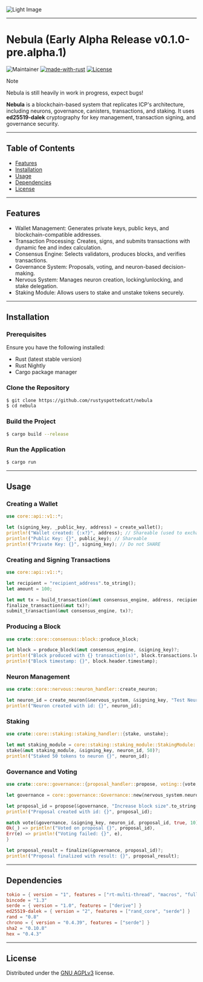 <picture>
  <source media="(prefers-color-scheme: light)" srcset="https://l7mozmkiwy.ufs.sh/f/HKemhjN71TyOWR3z3yuKt6z8SiwMQpPjTFX1mVLHuAaolWbN">
  <source media="(prefers-color-scheme: dark)" srcset="https://l7mozmkiwy.ufs.sh/f/HKemhjN71TyOwMCPgf4f1Cjl2Pczaro3dH9SEtbyL4AKsVhF">
  <img src="https://l7mozmkiwy.ufs.sh/f/HKemhjN71TyOWR3z3yuKt6z8SiwMQpPjTFX1mVLHuAaolWbN" alt="Light Image">
</picture>

---

# Nebula (Early Alpha Release v0.1.0-pre.alpha.1)

![Maintainer](https://img.shields.io/badge/maintainer-rustyspottedcatt-blue)
[![made-with-rust](https://img.shields.io/badge/Made%20with-Rust-1f425f.svg)](https://www.rust-lang.org/)
[![License](https://img.shields.io/badge/License-GNU_AGPLv3-blue)](https://choosealicense.com/licenses/agpl-3.0/)

> [!NOTE]
> Nebula is still heavily in work in progress, expect bugs!
> 
**Nebula** is a blockchain-based system that replicates ICP's architecture, including neurons, governance, canisters, transactions, and staking. It uses **ed25519-dalek** cryptography for key management, transaction signing, and governance security.

---

## Table of Contents

- [Features](#features)
- [Installation](#installation)
- [Usage](#usage)
- [Dependencies](#dependencies)
- [License](#license)

---

## Features

- Wallet Management: Generates private keys, public keys, and blockchain-compatible addresses.
- Transaction Processing: Creates, signs, and submits transactions with dynamic fee and index calculation.
- Consensus Engine: Selects validators, produces blocks, and verifies transactions.
- Governance System: Proposals, voting, and neuron-based decision-making.
- Nervous System: Manages neuron creation, locking/unlocking, and stake delegation.
- Staking Module: Allows users to stake and unstake tokens securely.

---

## Installation

### Prerequisites

Ensure you have the following installed:
- Rust (latest stable version)
- Rust Nightly
- Cargo package manager

### Clone the Repository
```sh
$ git clone https://github.com/rustyspottedcatt/nebula
$ cd nebula
```

### Build the Project
```sh
$ cargo build --release
```

### Run the Application
```sh
$ cargo run
```

---

## Usage

### Creating a Wallet
```rust
use core::api::v1::*;

let (signing_key, _public_key, address) = create_wallet();
println!("Wallet created: {:x?}", address); // Shareable (used to exchange)
println!("Public Key: {}", public_key); // Shareable
println!("Private Key: {}", signing_key); // Do not SHARE
```

### Creating and Signing Transactions
```rust
use core::api::v1::*;

let recipient = "recipient_address".to_string();
let amount = 100;

let mut tx = build_transaction(&mut consensus_engine, address, recipient, amount);
finalize_transaction(&mut tx)?;
submit_transaction(&mut consensus_engine, tx)?;
```

### Producing a Block
```rust
use crate::core::consensus::block::produce_block;

let block = produce_block(&mut consensus_engine, &signing_key)?;
println!("Block produced with {} transaction(s)", block.transactions.len());
println!("Block timestamp: {}", block.header.timestamp);
```

### Neuron Management
```rust
use crate::core::nervous::neuron_handler::create_neuron;

let neuron_id = create_neuron(&nervous_system, &signing_key, "Test Neuron".to_string(), 30)?;
println!("Neuron created with id: {}", neuron_id);
```

### Staking
```rust
use crate::core::staking::staking_handler::{stake, unstake};

let mut staking_module = core::staking::staking_module::StakingModule::new(nervous_system.neurons.clone());
stake(&mut staking_module, &signing_key, neuron_id, 50)?;
println!("Staked 50 tokens to neuron {}", neuron_id);
```

### Governance and Voting
```rust
use crate::core::governance::{proposal_handler::propose, voting::{vote, finalize}};

let governance = core::governance::Governance::new(nervous_system.neurons.clone());

let proposal_id = propose(&governance, "Increase block size".to_string(), &signing_key, neuron_id)?;
println!("Proposal created with id: {}", proposal_id);

match vote(&governance, &signing_key, neuron_id, proposal_id, true, 10) {
Ok(_) => println!("Voted on proposal {}", proposal_id),
Err(e) => println!("Voting failed: {}", e),
}

let proposal_result = finalize(&governance, proposal_id)?;
println!("Proposal finalized with result: {}", proposal_result);
```

---

## Dependencies

```toml
tokio = { version = "1", features = ["rt-multi-thread", "macros", "full"] }
bincode = "1.3"
serde = { version = "1.0", features = ["derive"] }
ed25519-dalek = { version = "2", features = ["rand_core", "serde"] }
rand = "0.8"
chrono = { version = "0.4.39", features = ["serde"] }
sha2 = "0.10.8"
hex = "0.4.3"
```

---

## License

Distributed under the [GNU AGPLv3](https://choosealicense.com/licenses/agpl-3.0/) license.
